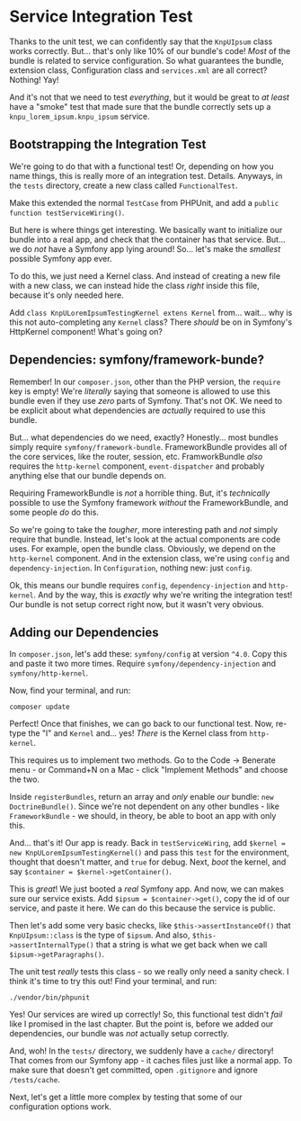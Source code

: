 # Service Integration Test

Thanks to the unit test, we can confidently say that the `KnpUIpsum` class works
correctly. But... that's only like 10% of our bundle's code! *Most* of the bundle
is related to service configuration. So what guarantees the bundle, extension class,
Configuration class and `services.xml` are all correct? Nothing! Yay!

And it's not that we need to test *everything*, but it would be great to *at least*
have a "smoke" test that made sure that the bundle correctly sets up a
`knpu_lorem_ipsum.knpu_ipsum` service.

## Bootstrapping the Integration Test

We're going to do that with a functional test! Or, depending on how you name things,
this is really more of an integration test. Details. Anyways, in the `tests` directory,
create a new class called `FunctionalTest`.

Make this extended the normal `TestCase` from PHPUnit, and add a
`public function testServiceWiring()`.

But here is where things get interesting. We basically want to initialize our bundle
into a real app, and check that the container has that service. But... we do *not*
have a Symfony app lying around! So... let's make the *smallest* possible Symfony
app ever.

To do this, we just need a Kernel class. And instead of creating a new file with
a new class, we can instead hide the class *right* inside this file, because it's
only needed here.

Add `class KnpULoremIpsumTestingKernel extens Kernel` from... wait... why is this
not auto-completing any `Kernel` class? There *should* be on in Symfony's HttpKernel
component! What's going on?

## Dependencies: symfony/framework-bunde?

Remember! In our `composer.json`, other than the PHP version, the `require` key
is empty! We're *literally* saying that someone is allowed to use this bundle even
if they use *zero* parts of Symfony. That's not OK. We need to be explicit about
what dependencies are *actually* required to use this bundle.

But... what dependencies do we need, exactly? Honestly... most bundles simply
require `symfony/framework-bundle`. FrameworkBundle provides all of the core services,
like the router, session, etc. FramworkBundle *also* requires the `http-kernel`
component, `event-dispatcher` and probably anything else that our bundle depends
on.

Requiring FrameworkBundle is *not* a horrible thing. But, it's *technically*
possible to use the Symfony framework *without* the FrameworkBundle, and some
people *do* do this.

So we're going to take the *tougher*, more interesting path and *not* simply
require that bundle. Instead, let's look at the actual components are code uses.
For example, open the bundle class. Obviously, we depend on the `http-kernel`
component. And in the extension class, we're using `config` and `dependency-injection`.
In `Configuration`, nothing new: just `config`.

Ok, this means our bundle requires `config`, `dependency-injection` and `http-kernel`.
And by the way, this is *exactly* why we're writing the integration test! Our bundle
is not setup correct right now, but it wasn't very obvious.

## Adding our Dependencies

In `composer.json`, let's add these: `symfony/config` at version `^4.0`. Copy this
and paste it two more times. Require `symfony/dependency-injection` and
`symfony/http-kernel`.

Now, find your terminal, and run:

```terminal
composer update
```

Perfect! Once that finishes, we can go back to our functional test. Now, re-type
the "l" and `Kernel` and... yes! *There* is the Kernel class from `http-kernel`.

This requires us to implement two methods. Go to the Code -> Benerate menu - or
Command+N on a Mac - click "Implement Methods" and choose the two.

Inside `registerBundles`, return an array and *only* enable *our* bundle:
`new DoctrineBundle()`. Since we're not dependent on any other bundles - like
`FrameworkBundle` - we should, in theory, be able to boot an app with only this.

And... that's it! Our app is ready. Back in `testServiceWiring`, add
`$kernel = new KnpULoremIpsumTestingKernel()` and pass this `test` for the environment,
thought that doesn't matter, and `true` for debug. Next, *boot* the kernel, and
say `$container = $kernel->getContainer()`.

This is *great*! We just booted a *real* Symfony app. And now, we can makes sure
our service exists. Add `$ipsum = $container->get()`, copy the id of our service,
and paste it here. We can do this because the service is public.

Then let's add some very basic checks, like `$this->assertInstanceOf()` that
`KnpUIpsum::class` is the type of `$ipsum`. And also, `$this->assertInternalType()`
that a string is what we get back when we call `$ipsum->getParagraphs()`.

The unit test *really* tests this class - so we really only need a sanity check.
I think it's time to try this out! Find your terminal, and run:

```terminal
./vendor/bin/phpunit
```

Yes! Our services are wired up correctly! So, this functional test didn't *fail*
like I promised in the last chapter. But the point is, before we added our dependencies,
our bundle was *not* actually setup correctly.

And, woh! In the `tests/` directory, we suddenly have a `cache/` directory! That
comes from our Symfony app - it caches files just like a normal app. To make sure
that doesn't get committed, open `.gitignore` and ignore `/tests/cache`.

Next, let's get a little more complex by testing that some of our configuration
options work.
